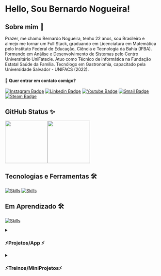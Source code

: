# Hello, Sou Bernardo Nogueira!

## Sobre mim 👋

Prazer, me chamo Bernardo Nogueira, tenho 22 anos, sou Brasileiro e almejo me tornar um Full Stack, graduando em Licenciatura em Matemática pelo Instituto Federal de Educação, Ciência e Tecnologia da Bahia (IFBA). Formando em Análise e Desenvolvimento de Sistemas pelo Centro Universitário UniFatecie. Atuo como Técnico de informática na Fundação Estatal Saúde da Família. Tecnólogo em Gastronomia, capacitado pela Universidade Salvador - UNIFACS (2022).

#### 📣 Quer entrar em contato comigo?

[![Instagram Badge](https://img.shields.io/badge/Instagram-E4405F?style=for-the-badge&logo=instagram&logoColor=white)](https://www.instagram.com/bernardo.nogueira8/)
[![Linkedin Badge](https://img.shields.io/badge/LinkedIn-0077B5?style=for-the-badge&logo=linkedin&logoColor=white)](https://www.linkedin.com/in/bernardo-nogueira8/)
[![Youtube Badge](https://img.shields.io/badge/YouTube-FF0000?style=for-the-badge&logo=youtube&logoColor=white)](https://www.youtube.com/channel/UCqcrZPdAU0NOdqJu4OAyt9A)
[![Gmail Badge](https://img.shields.io/badge/Gmail-D14836?style=for-the-badge&logo=gmail&logoColor=white)](mailto:samuraiflamesf@gmail.com)
[![Steam Badge](https://img.shields.io/badge/Steam-000000?style=for-the-badge&logo=steam&logoColor=white)](https://steamcommunity.com/id/SamuraiFlameSF)

## GitHub Status ✨
<img height="140px" src="https://github-readme-stats.vercel.app/api/top-langs/?username=samuraiflamesf&hide=html&hide_title=true&hide_border=true&layout=compact&langs_count=5" /><img height="140px" src="https://github-readme-stats.vercel.app/api/wakatime?username=samuraiflamesf" />

## Tecnologias e Ferramentas 🛠️
[![Skills](https://skillicons.dev/icons?i=vscode,html,css,js,bootstrap,python&theme=dark)](https://skillicons.dev)
[![Skills](https://skillicons.dev/icons?i=latex&theme=light)](https://skillicons.dev)

## Em Aprendizado 🛠️
[![Skills](https://skillicons.dev/icons?i=r,php,mysql&theme=light)](https://skillicons.dev)

<details>
    <summary><h3>
     ⚡Projetos/App ⚡
     </h3></summary> 
    
| Nome do Projetos | Link/Utilização | Tecnologias usadas | Andamento do Projeto |
| ------------------- | ------------------- | ------------------- | ------------------- |
| <a href="https://github.com/Samuraiflamesf/toDoList">ToDo List</a> | <a href="">WEB</a> |  BootStrap + PHP | Andamento | 
| <a href="https://github.com/Samuraiflamesf/FlameFinance">FlameFinance</a> | <a href="">WEB</a> |  BootStrap + PHP  | Andamento | 
| <a href="https://github.com/Samuraiflamesf/Social-Media-Dashboard">Social Media Dashboard</a> | <a href="https://socialmediauserbernardonogueira8.netlify.app/">WEB</a> |  BootStrap + Js + API | Funcionando | 
| <a href="https://github.com/Samuraiflamesf/DescobrirNumero_JS">Descobrir o número de 1 a 100 🎲</a> | <a href="https://descobrirnumerojs.netlify.app/">WEB</a> |  BootStrap + Js | Funcionando | 
| <a href="https://github.com/Samuraiflamesf/BateriaEletronica_Js">Bateria Eletronica 🎼</a> | <a href="https://bateriaeletronicajs.netlify.app/">WEB</a> |  BootStrap + Js | Funcionando | 
| <a href="https://github.com/Samuraiflamesf/Meu_Linktree">Meu Linktree</a> | <a href="https://bernardonogueira8.netlify.app/">WEB</a>|  BootStrap + Js | Funcionando | 
| <a href="https://github.com/Samuraiflamesf/systemCar">SystemCar</a> | <a href="https://systemcar.netlify.app/">WEB</a> | BootStrap + Js | Funcionando | 
| <a href="https://github.com/Samuraiflamesf/Redme-NewProject">Readme-NewProject</a> | GitHub | Markdown | Templete | 
| <a href="https://github.com/Samuraiflamesf/PyPandas">Planilha de Novos Pacientes</a> | Automação | Python + Pandas | Funcionando | 
| <a href="https://github.com/Samuraiflamesf/painelPassword_PHP">Painel de Senha</a> | Rodar Local | HTML/CSS/JS/PHP | Fase de Testes | 
| <a href="https://github.com/Samuraiflamesf/zetBot_Js_Ts">ChatBot com Machine Learning</a> | Automação | Js/Ts/NodeJs | Descontinuado |
| <a href="https://github.com/Samuraiflamesf/CookieClicker_pySelenium">Cookie Clicker</a> | Automação | Python + Selenium | Funcionando (15/05/2022) |
    
</details>
<details>
    <summary><h3>
     ⚡Treinos/MiniProjetos⚡
     </h3></summary> 
    
| Nome do Projetos | Link da Aplicação  | Tecnologias usadas | Foco do Treino | Hospedagem | 
| ------------------- | ------------------- | ------------------- | ------------------- | ------------------- |
| <a href="https://github.com/Samuraiflamesf/BuscandoCEP_Ajax">BuscandoCEP_Ajax</a> | <a href="https://buscandocepajax.netlify.app/">Buscar CEP Ajax</a> | Bootstrap 5 / JS | Bootstrap 5 / JS | Netlify |
| <a href="https://github.com/Samuraiflamesf/LoginAdmin-FlameBox">LoginAdmin-FlameBox </a> | <a href="https://loginadminflamebox.netlify.app">Área de Login</a> | Bootstrap 5 / JS | Bootstrap 5 / JS | Netlify |
| <a href="https://github.com/Samuraiflamesf/Page_Cadastro01">Pagina de Cadastro - FlameBox </a> | <a href="https://singinpageflamebox.netlify.app/">Área de Cadastro</a> | Bootstrap 5 | Bootstrap 5 | Netlify |
| <a href="https://github.com/Samuraiflamesf/LadingPage03-Starbucks">Landing Page - Starbucks </a> | <a href="https://starbucksflamebox.netlify.app/">Starbucks</a> |HTML/CSS/JS | HTML/CSS | Netlify |
| <a href="https://github.com/Samuraiflamesf/Clone_Linktree">Clone Linktree</a>  | <a href="https://bernardonogueira8.netlify.app/">Linktree</a> |HTML/CSS/JS | HTML/CSS | Netlify |
| <a href="https://github.com/Samuraiflamesf/Lading_Page02">Landing Page - MediCenter</a> | <a href="https://medicenterflamebox.netlify.app/">MediCenter</a> |HTML/CSS/JS | HTML/CSS | Netlify |
| <a href="https://github.com/Samuraiflamesf/Page_Login01">PageLogin - FlameBox</a> | <a href="https://loginpageflamebox.netlify.app/">Área de Login</a> |HTML/CSS/JS | HTML/CSS | Netlify |
| <a href="https://github.com/Samuraiflamesf/Calculadora_HTML_Css_Js">Calculadora em JS</a> | <a href="https://calculadoraflamebox.netlify.app/">Calculadora</a>  | HTML/CSS/JS | JavaScript | Netlify |
| <a href="https://github.com/Samuraiflamesf/Landing_page">LandingPage - FlameBox</a> | <a href="https://landingpageflamebox.netlify.app/">Landing Page</a> | HTML/CSS/JS | HTML/CSS | Netlify |
| <a href="https://github.com/Samuraiflamesf/Pokedex_MapaWeek">Pokedex em Cards</a> | <a href="https://flameboxpokedex.netlify.app/">Pokedex</a> | HTML/CSS/JS | HTML/CSS/JS | Netlify | 
    
</details>
